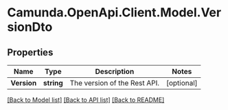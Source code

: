 # Camunda.OpenApi.Client.Model.VersionDto
## Properties

Name | Type | Description | Notes
------------ | ------------- | ------------- | -------------
**Version** | **string** | The version of the Rest API. | [optional] 

[[Back to Model list]](../README.md#documentation-for-models) [[Back to API list]](../README.md#documentation-for-api-endpoints) [[Back to README]](../README.md)

